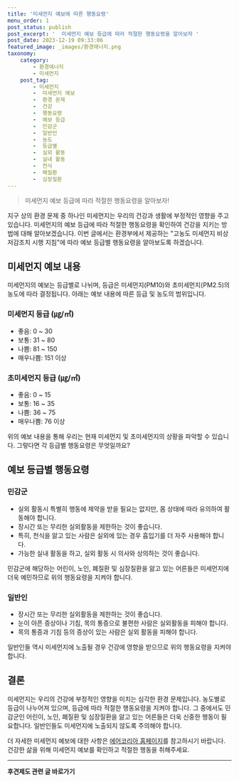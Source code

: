 ```yaml
---
title: '미세먼지 예보에 따른 행동요령'
menu_order: 1
post_status: publish
post_excerpt: '  미세먼지 예보 등급에 따라 적절한 행동요령을 알아보자 '
post_date: 2023-12-19 09:33:06
featured_image: _images/환경에너지.png
taxonomy:
    category:
        - 환경에너지
        - 미세먼지
    post_tag:
        - 미세먼지
        -  미세먼지 예보
        -  환경 문제
        -  건강
        -  행동요령
        -  예보 등급
        -  민감군
        -  일반인
        -  농도
        -  등급별
        -  실외 활동
        -  실내 활동
        -  천식
        -  폐질환
        -  심장질환
---
```



> 미세먼지 예보 등급에 따라 적절한 행동요령을 알아보자!

지구 상의 환경 문제 중 하나인 미세먼지는 우리의 건강과 생활에 부정적인 영향을 주고 있습니다. 미세먼지의 예보 등급에 따라 적절한 행동요령을 확인하여 건강을 지키는 방법에 대해 알아보겠습니다. 이번 글에서는 환경부에서 제공하는 "고농도 미세먼지 비상저감조치 시행 지침"에 따라 예보 등급별 행동요령을 알아보도록 하겠습니다.

## 미세먼지 예보 내용

미세먼지의 예보는 등급별로 나뉘며, 등급은 미세먼지(PM10)와 초미세먼지(PM2.5)의 농도에 따라 결정됩니다. 아래는 예보 내용에 따른 등급 및 농도의 범위입니다.

### 미세먼지 등급 (㎍/㎥)

- 좋음: 0 ~ 30
- 보통: 31 ~ 80
- 나쁨: 81 ~ 150
- 매우나쁨: 151 이상

### 초미세먼지 등급 (㎍/㎥)

- 좋음: 0 ~ 15
- 보통: 16 ~ 35
- 나쁨: 36 ~ 75
- 매우나쁨: 76 이상

위의 예보 내용을 통해 우리는 현재 미세먼지 및 초미세먼지의 상황을 파악할 수 있습니다. 그렇다면 각 등급별 행동요령은 무엇일까요?

## 예보 등급별 행동요령

### 민감군

- 실외 활동시 특별히 행동에 제약을 받을 필요는 없지만, 몸 상태에 따라 유의하여 활동해야 합니다.
- 장시간 또는 무리한 실외활동을 제한하는 것이 좋습니다.
- 특히, 천식을 앓고 있는 사람은 실외에 있는 경우 흡입기를 더 자주 사용해야 합니다.
- 가능한 실내 활동을 하고, 실외 활동 시 의사와 상의하는 것이 좋습니다.

민감군에 해당하는 어린이, 노인, 폐질환 및 심장질환을 앓고 있는 어른들은 미세먼지에 더욱 예민하므로 위의 행동요령을 지켜야 합니다.

### 일반인

- 장시간 또는 무리한 실외활동을 제한하는 것이 좋습니다.
- 눈이 아픈 증상이나 기침, 목의 통증으로 불편한 사람은 실외활동을 피해야 합니다.
- 목의 통증과 기침 등의 증상이 있는 사람은 실외 활동을 피해야 합니다.

일반인들 역시 미세먼지에 노출될 경우 건강에 영향을 받으므로 위의 행동요령을 지켜야 합니다.

## 결론

미세먼지는 우리의 건강에 부정적인 영향을 미치는 심각한 환경 문제입니다. 농도별로 등급이 나누어져 있으며, 등급에 따라 적절한 행동요령을 지켜야 합니다. 그 중에서도 민감군인 어린이, 노인, 폐질환 및 심장질환을 앓고 있는 어른들은 더욱 신중한 행동이 필요합니다. 일반인들도 미세먼지에 노출되지 않도록 주의해야 합니다.

더 자세한 미세먼지 예보에 대한 사항은 [에어코리아 홈페이지](www.airkorea.or.kr)를 참고하시기 바랍니다. 건강한 삶을 위해 미세먼지 예보를 확인하고 적절한 행동을 취해주세요.
<!-- wp:separator -->
<hr class="wp-block-separator has-alpha-channel-opacity"/>
<!-- /wp:separator -->

<!-- wp:group {"backgroundColor":"base","layout":{"type":"constrained"}} -->
<div class="wp-block-group has-base-background-color has-background"><!-- wp:paragraph {"align":"center","fontSize":"medium"} -->
<p class="has-text-align-center has-large-font-size"><strong>후견제도 관련 글 바로가기</strong></p>
<!-- /wp:paragraph -->


<!-- wp:latest-posts
{"categories":[{"id":1980,"count":19,"description":"","link":"https://uknowlaw.com/category/%ed%9b%84%ea%b2%ac%ec%a0%9c%eb%8f%84/","name":"후견제도","slug":"후견제도","taxonomy":"category","parent":0,"meta":[],"_links":{"self":[{"href":"https://uknowlaw.com/wp-json/wp/v2/categories/1980"}],"collection":[{"href":"https://uknowlaw.com/wp-json/wp/v2/categories"}],"about":[{"href":"https://uknowlaw.com/wp-json/wp/v2/taxonomies/category"}],"wp:post_type":[{"href":"https://uknowlaw.com/wp-json/wp/v2/posts?categories=1980"}],"curies":[{"name":"wp","href":"https://api.w.org/{rel}","templated":true}]}}],"postsToShow":100,"excerptLength":28,"postLayout":"grid","columns":2,"featuredImageAlign":"left","featuredImageSizeSlug":"large","fontSize":"small"} /--></div>
<!-- /wp:group -->